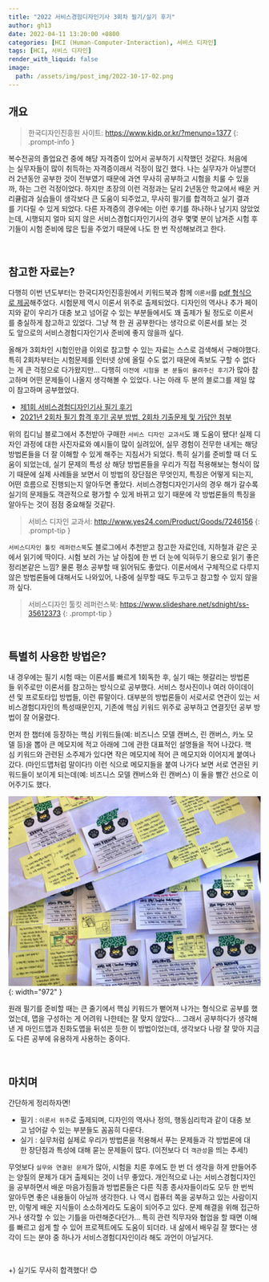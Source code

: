 ```yaml
---
title: "2022 서비스경험디자인기사 3회차 필기/실기 후기"
author: gh13
date: 2022-04-11 13:20:00 +0800
categories: [HCI (Human-Computer-Interaction), 서비스 디자인]
tags: [HCI, 서비스 디자인]
render_with_liquid: false
image:
  path: /assets/img/post_img/2022-10-17-02.png
---
```


## 개요

> 한국디자인진흥원 사이트: <https://www.kidp.or.kr/?menuno=1377>
{: .prompt-info }

복수전공의 졸업요건 중에 해당 자격증이 있어서 공부하기 시작했던 것같다. 처음에는 실무자들이 많이 취득하는 자격증이래서 걱정이 많긴 했다. 나는 실무자가 아닐뿐더러 2년동안 공부한 것이 전부였기 때문에 과연 무사히 공부하고 시험을 치룰 수 있을까, 하는 그런 걱정이었다. 하지만 초장의 이런 걱정과는 달리 2년동안 학교에서 배운 커리큘럼과 실습들이 생각보다 큰 도움이 되주었고, 무사히 필기를 합격하고 실기 결과를 기다릴 수 있게 되었다. 다른 자격증의 경우에는 이런 후기를 하나하나 남기지 않았었는데, 시행되지 얼마 되지 않은 서비스경험디자인기사의 경우 몇몇 분이 남겨준 시험 후기들이 시험 준비에 많은 팁을 주었기 때문에 나도 한 번 작성해보려고 한다.

<br/>

## 참고한 자료는?

다행히 이번 년도부터는 한국디자인진흥원에서 키워드북과 함께 `이론서`를 [pdf 형식으로 제공](https://www.kidp.or.kr/?menuno=1378&bbsno=16635&siteno=16&act=view&ztag=rO0ABXQAMzxjYWxsIHR5cGU9ImJvYXJkIiBubz0iNjIyIiBza2luPSJraWRwX2JicyI%2BPC9jYWxsPg%3D%3D)해주었다. 시험문제 역시 이론서 위주로 출제되었다. 디자인의 역사나 추가 페이지와 같이 우리가 대충 보고 넘어갈 수 있는 부분들에서도 꽤 출제가 될 정도로 이론서를 충실하게 참고하고 있었다. 그냥 책 한 권 공부한다는 생각으로 이론서를 보는 것도 앞으로의 서비스경험디자인기사 준비에 좋지 않을까 싶다.

올해가 3회차인 시험인만큼 이외로 참고할 수 있는 자료는 스스로 검색해서 구해야했다. 특히 2회차부터는 시험문제를 인터넷 상에 올릴 수도 없기 때문에 족보도 구할 수 없다는 게 큰 걱정으로 다가왔지만... 다행히 `이전에 시험을 본 분들이 올려주신 후기`가 많아 참고하며 어떤 문제들이 나올지 생각해볼 수 있었다. 나는 아래 두 분의 블로그를 제일 많이 참고하며 공부했었다.

- [제1회 서비스경험디자인기사 필기 후기](https://brunch.co.kr/@hyeminimi/44)
- [2021년 2회차 필기 합격 후기! 공부 방법, 2회차 기출문제 및 가답안 첨부](https://kimdee.tistory.com/entry/%EC%84%9C%EB%B9%84%EC%8A%A4%EA%B2%BD%ED%97%98%EB%94%94%EC%9E%90%EC%9D%B8%EA%B8%B0%EC%82%AC-2021%EB%85%84-2%ED%9A%8C%EC%B0%A8-%ED%95%84%EA%B8%B0-%ED%95%A9%EA%B2%A9-%ED%9B%84%EA%B8%B0-%EA%B3%B5%EB%B6%80-%EB%B0%A9%EB%B2%95-2%ED%9A%8C%EC%B0%A8-%EA%B8%B0%EC%B6%9C%EB%AC%B8%EC%A0%9C-%EB%B0%8F-%EA%B0%80%EB%8B%B5%EC%95%88-%EC%B2%A8%EB%B6%80)

위의 킴디님 블로그에서 추천받아 구매한 `서비스 디자인 교과서`도 꽤 도움이 됐다! 실제 디자인 과정에 대한 사진자료와 예시들이 많이 실려있어, 실무 경험이 전무한 내게는 해당 방법론들을 더 잘 이해할 수 있게 해주는 지침서가 되었다. 특히 실기를 준비할 때 더 도움이 되었는데, 실기 문제의 특성 상 해당 방법론들을 우리가 직접 적용해보는 형식이 많기 때문에 실제 사례들을 보면서 이 방법의 장단점은 무엇인지, 특징은 어떻게 되는지, 어떤 흐름으로 진행되는지 알아두면 좋았다. 서비스경험디자인기사의 경우 해가 갈수록 실기의 문제들도 객관적으로 평가할 수 있게 바뀌고 있기 때문에 각 방법론들의 특징을 알아두는 것이 점점 중요해질 것같다.

> 서비스 디자인 교과서: <http://www.yes24.com/Product/Goods/7246156>
{: .prompt-tip }

`서비스디자인 툴킷 레퍼런스북`도 블로그에서 추천받고 참고한 자료인데, 지하철과 같은 곳에서 읽기에 딱이다. 시험 보러 가는 날 아침에 한 번 더 눈에 익혀두기 용으로 읽기 좋은 정리본같은 느낌? 물론 평소 공부할 때 읽어둬도 좋았다. 이론서에서 구체적으로 다루지 않은 방법론들에 대해서도 나와있어, 나중에 실무할 때도 두고두고 참고할 수 있지 않을까 싶다.

> 서비스디자인 툴킷 레퍼런스북: <https://www.slideshare.net/sdnight/ss-35612373>
{: .prompt-tip }

<br/>

## 특별히 사용한 방법은?

내 경우에는 필기 시험 때는 이론서를 빠르게 1회독한 후, 실기 때는 헷갈리는 방법론들 위주로만 이론서를 참고하는 방식으로 공부했다. 서비스 청사진이나 여러 아이데이션 및 프로토타입 방법들, 이런 류말이다. 대부분의 방법론들이 서로서로 연관이 있는 서비스경험디자인의 특성때문인지, 기존에 핵심 키워드 위주로 공부하고 연결짓던 공부 방법이 잘 어울렸다.  
  
먼저 한 챕터에 등장하는 핵심 키워드들(예: 비즈니스 모델 캔버스, 린 캔버스, 카노 모델 등)을 뽑아 큰 메모지에 적고 아래에 그에 관한 대표적인 설명들을 적어 나갔다. 핵심 키워드와 관련된 소주제가 있다면 작은 메모지에 적어 큰 메모지와 이어지게 붙여나갔다. (마인드맵처럼 말이다!) 이런 식으로 메모지들을 붙여 나가다 보면 서로 연관된 키워드들이 보이게 되는데(예: 비즈니스 모델 캔버스와 린 캔버스) 이 둘을 빨간 선으로 이어주기도 했다.

![my study method sample](/assets/img/post_img/2022-10-17-01.jpg){: width="972" }
  
원래 필기를 준비할 때는 큰 줄기에서 핵심 키워드가 뻗어져 나가는 형식으로 공부를 했었는데, 맵을 구성하는 게 어려워 나한테는 잘 맞지 않았다... 그래서 공부하다가 생각해낸 게 마인드맵과 친화도맵을 뒤섞은 듯한 이 방법이었는데, 생각보다 나랑 잘 맞아 지금도 다른 공부에 유용하게 사용하는 중이다.

<br/>
  
## 마치며

간단하게 정리하자면!

- 필기 : `이론서 위주`로 출제되며, 디자인의 역사나 정의, 행동심리학과 같이 대충 보고 넘어갈 수 있는 부분들도 꼼꼼히 다룬다.  
- 실기 : 실무처럼 실제로 우리가 방법론을 적용해서 푸는 문제들과 각 방법론에 대한 장단점과 특성에 대해 묻는 문제들이 많다. (이전보다 더 `객관성`을 띄는 추세!)

무엇보다 `실무와 연결된 문제`가 많아, 시험을 치룬 후에도 한 번 더 생각을 하게 만들어주는 양질의 문제가 대거 출제되는 것이 너무 좋았다. 개인적으로 나는 서비스경험디자인을 공부하면서 배운 마음가짐들과 방법론들은 다른 직종 종사자들이라도 모두 한 번씩 알아두면 좋은 내용들이 아닐까 생각한다. 나 역시 컴퓨터 쪽을 공부하고 있는 사람이지만, 이렇게 배운 지식들이 소소하게라도 도움이 되어주고 있다. 문제 해결을 위해 접근하거나 생각할 수 있는 기틀을 마련해준다던가... 특히 관련 직무자와 협업을 할 때면 이해를 빠르고 쉽게 할 수 있어 프로젝트에도 도움이 되더라. 내 삶에서 배우길 잘 했다는 생각이 드는 분야 중 하나가 서비스경험디자인이라 해도 과언이 아닐거다.

<br/>

+) 실기도 무사히 합격했다! 😊
